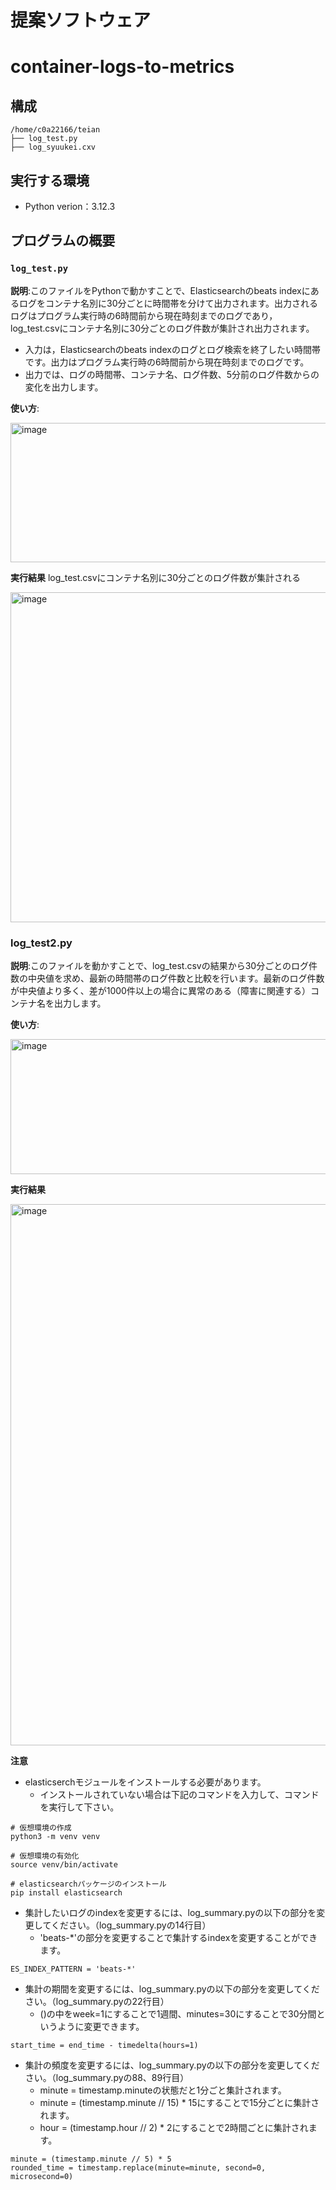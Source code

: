 # 提案ソフトウェア
# container-logs-to-metrics

## 構成
```
/home/c0a22166/teian
├── log_test.py
├── log_syuukei.cxv
```

## 実行する環境
- Python verion：3.12.3

## プログラムの概要

### `log_test.py`
**説明**:このファイルをPythonで動かすことで、Elasticsearchのbeats indexにあるログをコンテナ名別に30分ごとに時間帯を分けて出力されます。出力されるログはプログラム実行時の6時間前から現在時刻までのログであり，log_test.csvにコンテナ名別に30分ごとのログ件数が集計され出力されます。
- 入力は，Elasticsearchのbeats indexのログとログ検索を終了したい時間帯です。出力はプログラム実行時の6時間前から現在時刻までのログです。
- 出力では、ログの時間帯、コンテナ名、ログ件数、5分前のログ件数からの変化を出力します。
  
**使い方**:

<img width="844" height="223" alt="image" src="https://github.com/user-attachments/assets/33cb16a4-d47e-43e6-85fa-806dd9c3c5d9" />



**実行結果**
log_test.csvにコンテナ名別に30分ごとのログ件数が集計される

<img width="761" height="528" alt="image" src="https://github.com/user-attachments/assets/58b77f82-5a22-46ec-baf7-a6774a3a6e8b" />

### log_test2.py
**説明**:このファイルを動かすことで、log_test.csvの結果から30分ごとのログ件数の中央値を求め、最新の時間帯のログ件数と比較を行います。最新のログ件数が中央値より多く、差が1000件以上の場合に異常のある（障害に関連する）コンテナ名を出力します。

**使い方**:

<img width="765" height="216" alt="image" src="https://github.com/user-attachments/assets/90c60c4a-3904-41e8-bbb8-f8284849024e" />

**実行結果**

<img width="761" height="866" alt="image" src="https://github.com/user-attachments/assets/f6e8c7a8-7bc3-4253-b14e-d266721c88b1" />



**注意**
- elasticserchモジュールをインストールする必要があります。
  - インストールされていない場合は下記のコマンドを入力して、コマンドを実行して下さい。
 
```
# 仮想環境の作成
python3 -m venv venv

# 仮想環境の有効化
source venv/bin/activate

# elasticsearchパッケージのインストール
pip install elasticsearch
```
- 集計したいログのindexを変更するには、log_summary.pyの以下の部分を変更してください。（log_summary.pyの14行目）
  - 'beats-*'の部分を変更することで集計するindexを変更することができます。
```
ES_INDEX_PATTERN = 'beats-*'
```
- 集計の期間を変更するには、log_summary.pyの以下の部分を変更してください。（log_summary.pyの22行目）
  - ()の中をweek=1にすることで1週間、minutes=30にすることで30分間というように変更できます。
```
start_time = end_time - timedelta(hours=1)
```
- 集計の頻度を変更するには、log_summary.pyの以下の部分を変更してください。（log_summary.pyの88、89行目）
  - minute = timestamp.minuteの状態だと1分ごと集計されます。
  - minute = (timestamp.minute // 15) * 15にすることで15分ごとに集計されます。
  - hour = (timestamp.hour // 2) * 2にすることで2時間ごとに集計されます。
```
minute = (timestamp.minute // 5) * 5
rounded_time = timestamp.replace(minute=minute, second=0, microsecond=0)
```
